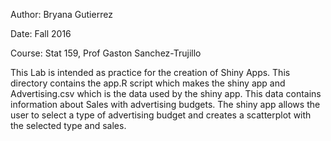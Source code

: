 Author: Bryana Gutierrez 

Date: Fall 2016

Course: Stat 159, Prof Gaston Sanchez-Trujillo

This Lab is intended as practice for the creation of Shiny Apps. This directory contains the app.R script which makes the shiny app and Advertising.csv which is the data used by the shiny app. This data contains information about Sales with advertising budgets. The shiny app allows the user to select a type of advertising budget and creates a scatterplot with the selected type and sales. 
